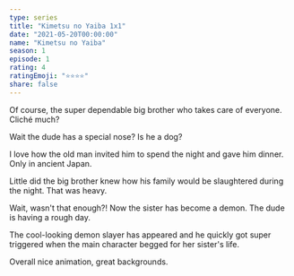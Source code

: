 ```yaml
---
type: series
title: "Kimetsu no Yaiba 1x1"
date: "2021-05-20T00:00:00"
name: "Kimetsu no Yaiba"
season: 1
episode: 1
rating: 4
ratingEmoji: "⭐️⭐️⭐️⭐️"
share: false
---
```


Of course, the super dependable big brother who takes care of everyone. Cliché much?

Wait the dude has a special nose? Is he a dog?

I love how the old man invited him to spend the night and gave him dinner. Only in ancient Japan.

Little did the big brother knew how his family would be slaughtered during the night. That was heavy.

Wait, wasn't that enough?! Now the sister has become a demon. The dude is having a rough day.

The cool-looking demon slayer has appeared and he quickly got super triggered when the main character begged for her sister's life.

Overall nice animation, great backgrounds.

